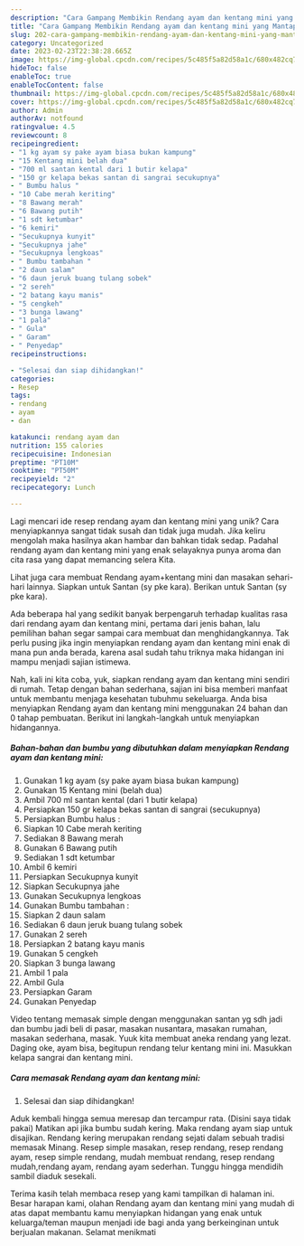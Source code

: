 ```yaml
---
description: "Cara Gampang Membikin Rendang ayam dan kentang mini yang Mantap"
title: "Cara Gampang Membikin Rendang ayam dan kentang mini yang Mantap"
slug: 202-cara-gampang-membikin-rendang-ayam-dan-kentang-mini-yang-mantap
category: Uncategorized
date: 2023-02-23T22:38:28.665Z
image: https://img-global.cpcdn.com/recipes/5c485f5a82d58a1c/680x482cq70/rendang-ayam-dan-kentang-mini-foto-resep-utama.jpg
hideToc: false
enableToc: true
enableTocContent: false
thumbnail: https://img-global.cpcdn.com/recipes/5c485f5a82d58a1c/680x482cq70/rendang-ayam-dan-kentang-mini-foto-resep-utama.jpg
cover: https://img-global.cpcdn.com/recipes/5c485f5a82d58a1c/680x482cq70/rendang-ayam-dan-kentang-mini-foto-resep-utama.jpg
author: Admin
authorAv: notfound
ratingvalue: 4.5
reviewcount: 8
recipeingredient:
- "1 kg ayam sy pake ayam biasa bukan kampung"
- "15 Kentang mini belah dua"
- "700 ml santan kental dari 1 butir kelapa"
- "150 gr kelapa bekas santan di sangrai secukupnya"
- " Bumbu halus "
- "10 Cabe merah keriting"
- "8 Bawang merah"
- "6 Bawang putih"
- "1 sdt ketumbar"
- "6 kemiri"
- "Secukupnya kunyit"
- "Secukupnya jahe"
- "Secukupnya lengkoas"
- " Bumbu tambahan "
- "2 daun salam"
- "6 daun jeruk buang tulang sobek"
- "2 sereh"
- "2 batang kayu manis"
- "5 cengkeh"
- "3 bunga lawang"
- "1 pala"
- " Gula"
- " Garam"
- " Penyedap"
recipeinstructions:

- "Selesai dan siap dihidangkan!"
categories:
- Resep
tags:
- rendang
- ayam
- dan

katakunci: rendang ayam dan 
nutrition: 155 calories
recipecuisine: Indonesian
preptime: "PT10M"
cooktime: "PT50M"
recipeyield: "2"
recipecategory: Lunch

---
```





Lagi mencari ide resep rendang ayam dan kentang mini yang unik? Cara menyiapkannya sangat tidak susah dan tidak juga mudah. Jika keliru mengolah maka hasilnya akan hambar dan bahkan tidak sedap. Padahal rendang ayam dan kentang mini yang enak selayaknya punya aroma dan cita rasa yang dapat memancing selera Kita.





Lihat juga cara membuat Rendang ayam+kentang mini dan masakan sehari-hari lainnya. Siapkan untuk Santan (sy pke kara). Berikan untuk Santan (sy pke kara).

Ada beberapa hal yang sedikit banyak berpengaruh terhadap kualitas rasa dari rendang ayam dan kentang mini, pertama dari jenis bahan, lalu pemilihan bahan segar sampai cara membuat dan menghidangkannya. Tak perlu pusing jika ingin menyiapkan rendang ayam dan kentang mini enak di mana pun anda berada, karena asal sudah tahu triknya maka hidangan ini mampu menjadi sajian istimewa.






Nah, kali ini kita coba, yuk, siapkan rendang ayam dan kentang mini sendiri di rumah. Tetap dengan bahan sederhana, sajian ini bisa memberi manfaat untuk membantu menjaga kesehatan tubuhmu sekeluarga. Anda bisa menyiapkan Rendang ayam dan kentang mini menggunakan 24 bahan dan 0 tahap pembuatan. Berikut ini langkah-langkah untuk menyiapkan hidangannya.

<!--inarticleads1-->

##### Bahan-bahan dan bumbu yang dibutuhkan dalam menyiapkan Rendang ayam dan kentang mini:

1. Gunakan 1 kg ayam (sy pake ayam biasa bukan kampung)
1. Gunakan 15 Kentang mini (belah dua)
1. Ambil 700 ml santan kental (dari 1 butir kelapa)
1. Persiapkan 150 gr kelapa bekas santan di sangrai (secukupnya)
1. Persiapkan  Bumbu halus :
1. Siapkan 10 Cabe merah keriting
1. Sediakan 8 Bawang merah
1. Gunakan 6 Bawang putih
1. Sediakan 1 sdt ketumbar
1. Ambil 6 kemiri
1. Persiapkan Secukupnya kunyit
1. Siapkan Secukupnya jahe
1. Gunakan Secukupnya lengkoas
1. Gunakan  Bumbu tambahan :
1. Siapkan 2 daun salam
1. Sediakan 6 daun jeruk buang tulang sobek
1. Gunakan 2 sereh
1. Persiapkan 2 batang kayu manis
1. Gunakan 5 cengkeh
1. Siapkan 3 bunga lawang
1. Ambil 1 pala
1. Ambil  Gula
1. Persiapkan  Garam
1. Gunakan  Penyedap


Video tentang memasak simple dengan menggunakan santan yg sdh jadi dan bumbu jadi beli di pasar, masakan nusantara, masakan rumahan, masakan sederhana, masak. Yuuk kita membuat aneka rendang yang lezat. Daging oke, ayam bisa, begitupun rendang telur kentang mini ini. Masukkan kelapa sangrai dan kentang mini. 

<!--inarticleads2-->

##### Cara memasak Rendang ayam dan kentang mini:


1. Selesai dan siap dihidangkan!

Aduk kembali hingga semua meresap dan tercampur rata. (Disini saya tidak pakai) Matikan api jika bumbu sudah kering. Maka rendang ayam siap untuk disajikan. Rendang kering merupakan rendang sejati dalam sebuah tradisi memasak Minang. Resep simple masakan, resep rendang, resep rendang ayam, resep simple rendang, mudah membuat rendang, resep rendang mudah,rendang ayam, rendang ayam sederhan. Tunggu hingga mendidih sambil diaduk sesekali. 

Terima kasih telah membaca resep yang kami tampilkan di halaman ini. Besar harapan kami, olahan Rendang ayam dan kentang mini yang mudah di atas dapat membantu kamu menyiapkan hidangan yang enak untuk keluarga/teman maupun menjadi ide bagi anda yang berkeinginan untuk berjualan makanan. Selamat menikmati
